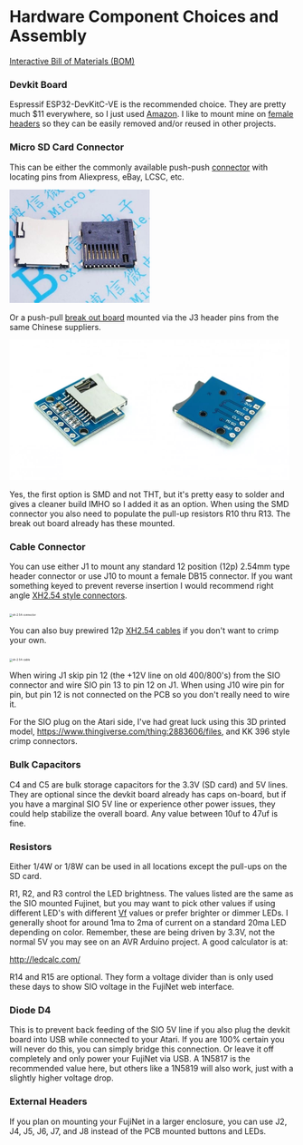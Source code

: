 # Hardware Component Choices and Assembly

[Interactive Bill of Materials (BOM)](ibom.html)

### Devkit Board

Espressif ESP32-DevKitC-VE is the recommended choice. They are pretty much $11 everywhere, so I just used [Amazon](https://www.amazon.com/gp/product/B087TNPQCV).  I like to mount mine on [female headers](https://www.aliexpress.com/item/32724478308.html) so they can be easily removed and/or reused in other projects.

### Micro SD Card Connector

This can be either the commonly available push-push [connector](https://www.aliexpress.com/item/4001278357176.html) with locating pins from Aliexpress, eBay, LCSC, etc.

<img src="micro-sd-connector.jpg" alt="micro-sd-connector" style="zoom:50%;" />

Or a push-pull [break out board](https://www.aliexpress.com/item/32886674838.html) mounted via the J3 header pins from the same Chinese suppliers.

<img src="micro-sd-module.jpg" alt="micro-sd-module" style="zoom: 33%;" /><img src="micro-sd-module-back.jpg" alt="micro-sd-module-back" style="zoom: 33%;" />

Yes, the first option is SMD and not THT, but it's pretty easy to solder and gives a cleaner build IMHO so I added it as an option.  When using the SMD connector you also need to populate the pull-up resistors R10 thru R13.  The break out board already has these mounted.

### Cable Connector

You can use either J1 to mount any standard 12 position (12p) 2.54mm type header connector or use J10 to mount a female DB15 connector. If you want something keyed to prevent reverse insertion I would recommend right angle [XH2.54 style connectors](https://www.aliexpress.com/item/32823261625.html).

<img src="/xh-2.54-connector.jpg" alt="xh-2.54-connector" style="zoom:33%;" />

You can also buy prewired 12p [XH2.54 cables](https://www.aliexpress.com/item/1005001463221962.html) if you don't want to crimp your own.

<img src="/xh-2.54-cable.jpg" alt="xh-2.54-cable" style="zoom: 33%;" />

When wiring J1 skip pin 12 (the +12V line on old 400/800's) from the SIO connector and wire SIO pin 13 to pin 12 on J1.  When using J10 wire pin for pin, but pin 12 is not connected on the PCB so you don't really need to wire it.

For the SIO plug on the Atari side, I've had great luck using this 3D printed model, https://www.thingiverse.com/thing:2883606/files, and KK 396 style crimp connectors.

### Bulk Capacitors

C4 and C5 are bulk storage capacitors for the 3.3V (SD card) and 5V lines.  They are optional since the devkit board already has caps on-board, but if you have a marginal SIO 5V line or experience other power issues, they could help stabilize the overall board.  Any value between 10uf to 47uf is fine.

### Resistors

Either 1/4W or 1/8W can be used in all locations except the pull-ups on the SD card.

R1, R2, and R3 control the LED brightness. The values listed are the same as the SIO mounted Fujinet, but you may want to pick other values if using different LED's with different [Vf](https://electronics.stackexchange.com/questions/173468/easy-way-to-figure-out-a-leds-vf-in-order-to-pick-an-appropriate-resistor) values or prefer brighter or dimmer LEDs.  I generally shoot for around 1ma to 2ma of current on a standard 20ma LED depending on color.  Remember, these are being driven by 3.3V, not the normal 5V you may see on an AVR Arduino project.  A good calculator is at:

http://ledcalc.com/

R14 and R15 are optional.  They form a voltage divider than is only used these days to show SIO voltage in the FujiNet web interface.

### Diode D4

This is to prevent back feeding of the SIO 5V line if you also plug the devkit board into USB while connected to your Atari. If you are 100% certain you will never do this, you can simply bridge this connection.  Or leave it off completely and only power your FujiNet via USB.  A 1N5817 is the recommended value here, but others like a 1N5819 will also work, just with a slightly higher voltage drop.

### External Headers

If you plan on mounting your FujiNet in a larger enclosure, you can use J2, J4, J5, J6, J7, and J8 instead of the PCB mounted buttons and LEDs.



 




